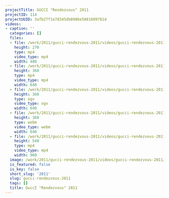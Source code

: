 ```yaml
---
projectTitle: GUCCI "Rendezvous" 2011
projectID: 114
projectUUID: 3afb27f1e78345db8986e5881609781d
videos:
- caption: ''
  categories: []
  files:
  - file: /work/2011/gucci-rendezvous-2011/videos/gucci-rendezvous-2011/gucci-rendezvous-2011-480x270.mp4
    height: 270
    type: mp4
    video_type: mp4
    width: 480
  - file: /work/2011/gucci-rendezvous-2011/videos/gucci-rendezvous-2011/gucci-rendezvous-2011-640x360.mp4
    height: 360
    type: mp4
    video_type: mp4
    width: 640
  - file: /work/2011/gucci-rendezvous-2011/videos/gucci-rendezvous-2011/gucci-rendezvous-2011-640x360.ogv
    height: 360
    type: ogv
    video_type: ogv
    width: 640
  - file: /work/2011/gucci-rendezvous-2011/videos/gucci-rendezvous-2011/gucci-rendezvous-2011-640x360.webm
    height: 360
    type: webm
    video_type: webm
    width: 640
  - file: /work/2011/gucci-rendezvous-2011/videos/gucci-rendezvous-2011/gucci-rendezvous-2011-960x540.mp4
    height: 540
    type: mp4
    video_type: mp4
    width: 960
  image: /work/2011/gucci-rendezvous-2011/videos/gucci-rendezvous-2011/gucci-rendezvous-2011.06.jpg
  is_featured: false
  is_key: false
  short_slug: '2011'
  slug: gucci-rendezvous-2011
  tags: []
  title: GuccI "Rendezvous" 2011
---
```


